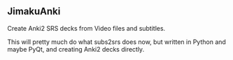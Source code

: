 ## JimakuAnki

Create Anki2 SRS decks from Video files and subtitles.

This will pretty much do what subs2srs does now, but written in Python and maybe PyQt, and creating Anki2 decks directly.
